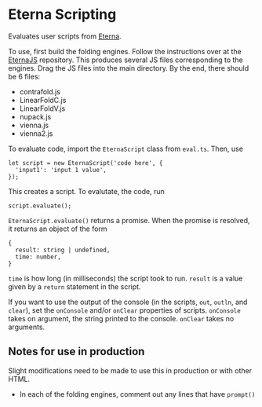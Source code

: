 # Eterna Scripting
Evaluates user scripts from [Eterna](eternagame.org).

To use, first build the folding engines. Follow the instructions over at the [EternaJS](https://github.com/eternagame/EternaJS) repository. This produces several JS files corresponding to the engines. Drag the JS files into the main directory. By the end, there should be 6 files:
- contrafold.js
- LinearFoldC.js
- LinearFoldV.js
- nupack.js
- vienna.js
- vienna2.js

To evaluate code, import the `EternaScript` class from `eval.ts`. Then, use
```
let script = new EternaScript('code here', {
  'input1': 'input 1 value',
});
```
This creates a script. To evalutate, the code, run
```
script.evaluate();
```
`EternaScript.evaluate()` returns a promise. When the promise is resolved, it returns an object of the form
```
{
  result: string | undefined,
  time: number,
}
```
`time` is how long (in milliseconds) the script took to run. `result` is a value given by a `return` statement in the script.

If you want to use the output of the console (in the scripts, `out`, `outln`, and `clear`), set the `onConsole` and/or `onClear` properties of scripts. `onConsole` takes on argument, the string printed to the console. `onClear` takes no arguments.

## Notes for use in production
Slight modifications need to be made to use this in production or with other HTML.

* In each of the folding engines, comment out any lines that have `prompt()`